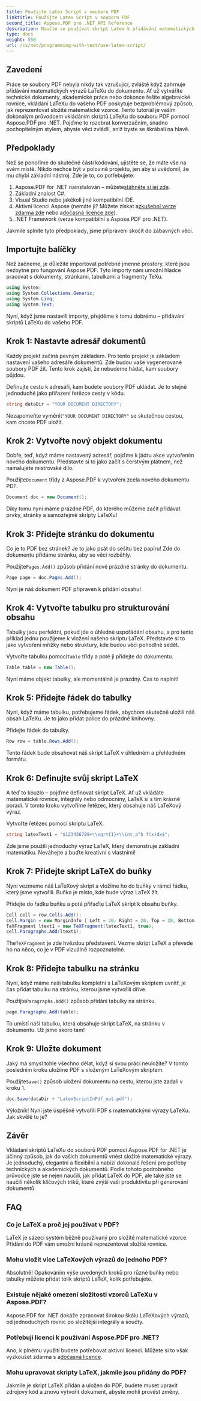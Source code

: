 ```yaml
---
title: Použijte Latex Script v souboru PDF
linktitle: Použijte Latex Script v souboru PDF
second_title: Aspose.PDF pro .NET API Reference
description: Naučte se používat skript Latex k přidávání matematických výrazů nebo vzorců do dokumentu PDF pomocí Aspose.PDF pro .NET.
type: docs
weight: 550
url: /cs/net/programming-with-text/use-latex-script/
---
```

## Zavedení

Práce se soubory PDF nebyla nikdy tak vzrušující, zvláště když zahrnuje přidávání matematických výrazů LaTeXu do dokumentu. Ať už vytváříte technické dokumenty, akademické práce nebo dokonce řešíte algebraické rovnice, vkládání LaTeXu do vašeho PDF poskytuje bezproblémový způsob, jak reprezentovat složité matematické vzorce. Tento tutoriál je vaším dokonalým průvodcem vkládáním skriptů LaTeXu do souboru PDF pomocí Aspose.PDF pro .NET. Pojďme to rozebrat konverzačním, snadno pochopitelným stylem, abyste věci zvládli, aniž byste se škrábali na hlavě.

## Předpoklady

Než se ponoříme do skutečné části kódování, ujistěte se, že máte vše na svém místě. Nikdo nechce být v polovině projektu, jen aby si uvědomil, že mu chybí základní nástroj. Zde je to, co potřebujete:

1.  Aspose.PDF for .NET nainstalován – můžete[stáhněte si jej zde](https://releases.aspose.com/pdf/net/). 
2. Základní znalost C#.
3. Visual Studio nebo jakékoli jiné kompatibilní IDE.
4.  Aktivní licenci Aspose (nemáte ji? Můžete získat a[zkušební verze zdarma zde](https://releases.aspose.com/) nebo a[dočasná licence zde](https://purchase.aspose.com/temporary-license/)).
5. .NET Framework (verze kompatibilní s Aspose.PDF pro .NET).

Jakmile splníte tyto předpoklady, jsme připraveni skočit do zábavných věcí.

## Importujte balíčky

Než začneme, je důležité importovat potřebné jmenné prostory, které jsou nezbytné pro fungování Aspose.PDF. Tyto importy nám umožní hladce pracovat s dokumenty, stránkami, tabulkami a fragmenty TeXu.

```csharp
using System;
using System.Collections.Generic;
using System.Linq;
using System.Text;
```

Nyní, když jsme nastavili importy, přejděme k tomu dobrému – přidávání skriptů LaTeXu do vašeho PDF.

## Krok 1: Nastavte adresář dokumentů

Každý projekt začíná pevným základem. Pro tento projekt je základem nastavení vašeho adresáře dokumentů. Zde budou vaše vygenerované soubory PDF žít. Tento krok zajistí, že nebudeme hádat, kam soubory půjdou.

Definujte cestu k adresáři, kam budete soubory PDF ukládat. Je to stejně jednoduché jako přiřazení řetězce cesty v kódu.

```csharp
string dataDir = "YOUR DOCUMENT DIRECTORY";
```

 Nezapomeňte vyměnit`"YOUR DOCUMENT DIRECTORY"` se skutečnou cestou, kam chcete PDF uložit.

## Krok 2: Vytvořte nový objekt dokumentu

Dobře, teď, když máme nastavený adresář, pojďme k jádru akce vytvořením nového dokumentu. Představte si to jako začít s čerstvým plátnem, než namalujete mistrovské dílo.

 Použijte`Document` třídy z Aspose.PDF k vytvoření zcela nového dokumentu PDF.

```csharp
Document doc = new Document();
```

Díky tomu nyní máme prázdné PDF, do kterého můžeme začít přidávat prvky, stránky a samozřejmě skripty LaTeXu!

## Krok 3: Přidejte stránku do dokumentu

Co je to PDF bez stránek? Je to jako psát do sešitu bez papíru! Zde do dokumentu přidáme stránku, aby se věci rozběhly.

 Použijte`Pages.Add()` způsob přidání nové prázdné stránky do dokumentu.

```csharp
Page page = doc.Pages.Add();
```

Nyní je náš dokument PDF připraven k přidání obsahu!

## Krok 4: Vytvořte tabulku pro strukturování obsahu

Tabulky jsou perfektní, pokud jde o úhledné uspořádání obsahu, a pro tento příklad jednu použijeme k vložení našeho skriptu LaTeX. Představte si to jako vytvoření mřížky nebo struktury, kde budou věci pohodlně sedět.

 Vytvořte tabulku pomocí`Table` třídy a poté ji přidejte do dokumentu.

```csharp
Table table = new Table();
```

Nyní máme objekt tabulky, ale momentálně je prázdný. Čas to naplnit!

## Krok 5: Přidejte řádek do tabulky

Nyní, když máme tabulku, potřebujeme řádek, abychom skutečně uložili náš obsah LaTeXu. Je to jako přidat police do prázdné knihovny.

Přidejte řádek do tabulky.

```csharp
Row row = table.Rows.Add();
```

Tento řádek bude obsahovat náš skript LaTeX v úhledném a přehledném formátu.

## Krok 6: Definujte svůj skript LaTeX

A teď to kouzlo – pojďme definovat skript LaTeX. Ať už vkládáte matematické rovnice, integrály nebo odmocniny, LaTeX si s tím krásně poradí. V tomto kroku vytvoříme řetězec, který obsahuje náš LaTeXový výraz.

Vytvořte řetězec pomocí skriptu LaTeX.

```csharp
string latexText1 = "$123456789+\\sqrt{1}+\\int_a^b f(x)dx$";
```

Zde jsme použili jednoduchý výraz LaTeX, který demonstruje základní matematiku. Neváhejte a buďte kreativní s vlastními!

## Krok 7: Přidejte skript LaTeX do buňky

Nyní vezmeme náš LaTeXový skript a vložíme ho do buňky v rámci řádku, který jsme vytvořili. Buňka je místo, kde bude výraz LaTeX žít.

Přidejte do řádku buňku a poté přiřaďte LaTeX skript k obsahu buňky.

```csharp
Cell cell = row.Cells.Add();
cell.Margin = new MarginInfo { Left = 20, Right = 20, Top = 20, Bottom = 20 };
TeXFragment ltext1 = new TeXFragment(latexText1, true);
cell.Paragraphs.Add(ltext1);
```

 The`TeXFragment` je zde hvězdou představení. Vezme skript LaTeX a převede ho na něco, co je v PDF vizuálně rozpoznatelné.

## Krok 8: Přidejte tabulku na stránku

Nyní, když máme naši tabulku kompletní s LaTeXovým skriptem uvnitř, je čas přidat tabulku na stránku, kterou jsme vytvořili dříve.

 Použijte`Paragraphs.Add()` způsob přidání tabulky na stránku.

```csharp
page.Paragraphs.Add(table);
```

To umístí naši tabulku, která obsahuje skript LaTeX, na stránku v dokumentu. Už jsme skoro tam!

## Krok 9: Uložte dokument

Jaký má smysl tohle všechno dělat, když si svou práci neuložíte? V tomto posledním kroku uložíme PDF s vloženým LaTeXovým skriptem.

 Použijte`Save()` způsob uložení dokumentu na cestu, kterou jste zadali v kroku 1.

```csharp
doc.Save(dataDir + "LatexScriptInPdf_out.pdf");
```

Výložník! Nyní jste úspěšně vytvořili PDF s matematickými výrazy LaTeXu. Jak skvělé to je?

## Závěr

Vkládání skriptů LaTeXu do souborů PDF pomocí Aspose.PDF for .NET je účinný způsob, jak do vašich dokumentů vnést složité matematické výrazy. Je jednoduchý, elegantní a flexibilní a nabízí dokonalé řešení pro potřeby technických a akademických dokumentů. Podle tohoto podrobného průvodce jste se nejen naučili, jak přidat LaTeX do PDF, ale také jste se naučili několik klíčových triků, které zvýší vaši produktivitu při generování dokumentů.

## FAQ

### Co je LaTeX a proč jej používat v PDF?
LaTeX je sázecí systém běžně používaný pro složité matematické vzorce. Přidání do PDF vám umožní krásně reprezentovat složité rovnice.

### Mohu vložit více LaTeXových výrazů do jednoho PDF?
Absolutně! Opakováním výše uvedených kroků pro různé buňky nebo tabulky můžete přidat tolik skriptů LaTeX, kolik potřebujete.

### Existuje nějaké omezení složitosti vzorců LaTeXu v Aspose.PDF?
Aspose.PDF for .NET dokáže zpracovat širokou škálu LaTeXových výrazů, od jednoduchých rovnic po složitější integrály a součty.

### Potřebuji licenci k používání Aspose.PDF pro .NET?
 Ano, k plnému využití budete potřebovat aktivní licenci. Můžete si to však vyzkoušet zdarma s a[dočasná licence](https://purchase.aspose.com/temporary-license/).

### Mohu upravovat skripty LaTeX, jakmile jsou přidány do PDF?
Jakmile je skript LaTeX přidán a uložen do PDF, budete muset upravit zdrojový kód a znovu vytvořit dokument, abyste mohli provést změny.